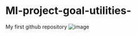 # Ml-project-goal-utilities-
My first github repository
![image](https://user-images.githubusercontent.com/98867796/156610842-829c250c-5633-471d-92c5-5ad3635e85fa.png)
